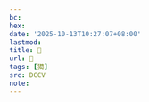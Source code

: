 ```yaml
---
bc:
hex:
date: '2025-10-13T10:27:07+08:00'
lastmod:
title: 􂿵
url: 􂿵
tags: [獦]
src: DCCV
note:
---
```

